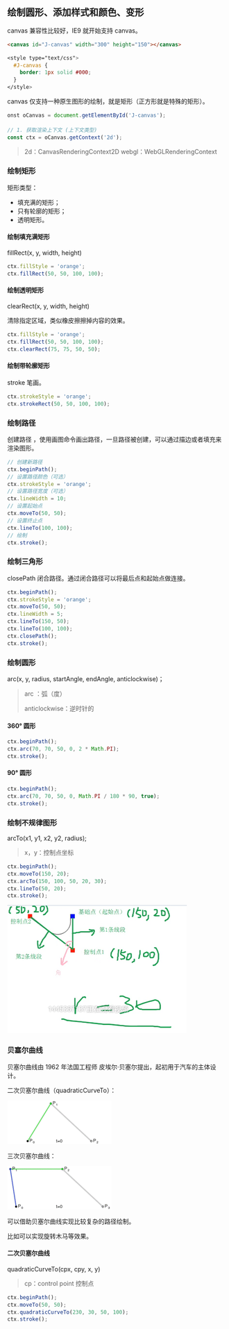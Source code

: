 ## 绘制圆形、添加样式和颜色、变形

canvas 兼容性比较好，IE9 就开始支持 canvas。

```html
<canvas id="J-canvas" width="300" height="150"></canvas>
```

```css
<style type="text/css">
  #J-canvas {
    border: 1px solid #000;
  }
</style>
```

canvas 仅支持一种原生图形的绘制，就是矩形（正方形就是特殊的矩形）。

```js
onst oCanvas = document.getElementById('J-canvas');

// 1. 获取渲染上下文 (上下文类型) 
const ctx = oCanvas.getContext('2d');
```

> 2d：CanvasRenderingContext2D
> webgl：WebGLRenderingContext

### 绘制矩形

矩形类型：

* 填充满的矩形；
* 只有轮廓的矩形；
* 透明矩形。

#### 绘制填充满矩形

fillRect(x, y, width, height)

```js
ctx.fillStyle = 'orange';
ctx.fillRect(50, 50, 100, 100);
```

#### 绘制透明矩形

clearRect(x, y, width, height)

清除指定区域，类似橡皮擦擦掉内容的效果。

```js
ctx.fillStyle = 'orange';
ctx.fillRect(50, 50, 100, 100);
ctx.clearRect(75, 75, 50, 50);
```

#### 绘制带轮廓矩形

stroke 笔画。

```js
ctx.strokeStyle = 'orange';
ctx.strokeRect(50, 50, 100, 100);
```

### 绘制路径

创建路径 ，使用画图命令画出路径，一旦路径被创建，可以通过描边或者填充来渲染图形。

```js
// 创建新路径
ctx.beginPath();
// 设置路径颜色（可选）
ctx.strokeStyle = 'orange';
// 设置路径宽度（可选）
ctx.lineWidth = 10;
// 设置起始点
ctx.moveTo(50, 50);
// 设置终止点
ctx.lineTo(100, 100);
// 绘制
ctx.stroke();
```

### 绘制三角形

closePath 闭合路径。通过闭合路径可以将最后点和起始点做连接。

```js
ctx.beginPath();
ctx.strokeStyle = 'orange';
ctx.moveTo(50, 50);
ctx.lineWidth = 5;
ctx.lineTo(150, 50);
ctx.lineTo(100, 100);
ctx.closePath();
ctx.stroke();
```

### 绘制圆形

arc(x, y, radius, startAngle, endAngle, anticlockwise)；

> arc ：弧（度）
>
> anticlockwise：逆时针的

#### 360° 圆形

```js
ctx.beginPath();
ctx.arc(70, 70, 50, 0, 2 * Math.PI);
ctx.stroke();
```

#### 90° 圆形

```js
ctx.beginPath();
ctx.arc(70, 70, 50, 0, Math.PI / 180 * 90, true);
ctx.stroke();
```

### 绘制不规律图形

arcTo(x1, y1, x2, y2, radius);

> x，y：控制点坐标

```js
ctx.beginPath();
ctx.moveTo(150, 20);
ctx.arcTo(150, 100, 50, 20, 30);
ctx.lineTo(50, 20);
ctx.stroke();
```

<img src="./images/arcTo.png" />

### 贝塞尔曲线

贝塞尔曲线由 1962 年法国工程师 皮埃尔·贝塞尔提出，起初用于汽车的主体设计。

二次贝塞尔曲线（quadraticCurveTo）：

<img src="./images/2.gif" />

三次贝塞尔曲线：

<img src="./images/3.gif" />

可以借助贝塞尔曲线实现比较复杂的路径绘制。

比如可以实现旋转木马等效果。

#### 二次贝塞尔曲线

quadraticCurveTo(cpx, cpy, x, y)

> cp：control point 控制点

```js
ctx.beginPath();
ctx.moveTo(50, 50);
ctx.quadraticCurveTo(230, 30, 50, 100);
ctx.stroke();
```

